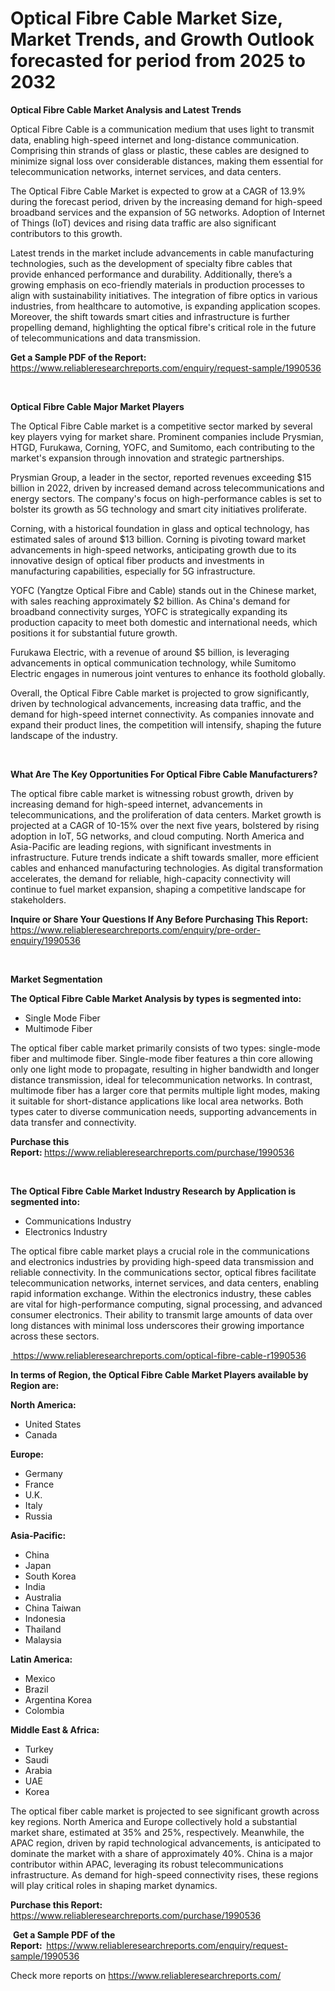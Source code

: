 <p><h1>Optical Fibre Cable Market Size, Market Trends, and Growth Outlook forecasted for period from 2025 to 2032</h1></p><p><strong>Optical Fibre Cable Market Analysis and Latest Trends</strong></p>
<p><p>Optical Fibre Cable is a communication medium that uses light to transmit data, enabling high-speed internet and long-distance communication. Comprising thin strands of glass or plastic, these cables are designed to minimize signal loss over considerable distances, making them essential for telecommunication networks, internet services, and data centers. </p><p>The Optical Fibre Cable Market is expected to grow at a CAGR of 13.9% during the forecast period, driven by the increasing demand for high-speed broadband services and the expansion of 5G networks. Adoption of Internet of Things (IoT) devices and rising data traffic are also significant contributors to this growth. </p><p>Latest trends in the market include advancements in cable manufacturing technologies, such as the development of specialty fibre cables that provide enhanced performance and durability. Additionally, there’s a growing emphasis on eco-friendly materials in production processes to align with sustainability initiatives. The integration of fibre optics in various industries, from healthcare to automotive, is expanding application scopes. Moreover, the shift towards smart cities and infrastructure is further propelling demand, highlighting the optical fibre's critical role in the future of telecommunications and data transmission.</p></p>
<p><strong>Get a Sample PDF of the Report:&nbsp;</strong> <a href="https://www.reliableresearchreports.com/enquiry/request-sample/1990536?utm_campaign=2197&utm_medium=2&utm_source=Github&utm_content=ia&utm_term=11022025&utm_id=optical-fibre-cable">https://www.reliableresearchreports.com/enquiry/request-sample/1990536</a></p>
<p>&nbsp;</p>
<p><strong>Optical Fibre Cable Major Market Players</strong></p>
<p><p>The Optical Fibre Cable market is a competitive sector marked by several key players vying for market share. Prominent companies include Prysmian, HTGD, Furukawa, Corning, YOFC, and Sumitomo, each contributing to the market's expansion through innovation and strategic partnerships.</p><p>Prysmian Group, a leader in the sector, reported revenues exceeding $15 billion in 2022, driven by increased demand across telecommunications and energy sectors. The company's focus on high-performance cables is set to bolster its growth as 5G technology and smart city initiatives proliferate.</p><p>Corning, with a historical foundation in glass and optical technology, has estimated sales of around $13 billion. Corning is pivoting toward market advancements in high-speed networks, anticipating growth due to its innovative design of optical fiber products and investments in manufacturing capabilities, especially for 5G infrastructure.</p><p>YOFC (Yangtze Optical Fibre and Cable) stands out in the Chinese market, with sales reaching approximately $2 billion. As China's demand for broadband connectivity surges, YOFC is strategically expanding its production capacity to meet both domestic and international needs, which positions it for substantial future growth.</p><p>Furukawa Electric, with a revenue of around $5 billion, is leveraging advancements in optical communication technology, while Sumitomo Electric engages in numerous joint ventures to enhance its foothold globally. </p><p>Overall, the Optical Fibre Cable market is projected to grow significantly, driven by technological advancements, increasing data traffic, and the demand for high-speed internet connectivity. As companies innovate and expand their product lines, the competition will intensify, shaping the future landscape of the industry.</p></p>
<p>&nbsp;</p>
<p><strong>What Are The Key Opportunities For Optical Fibre Cable Manufacturers?</strong></p>
<p><p>The optical fibre cable market is witnessing robust growth, driven by increasing demand for high-speed internet, advancements in telecommunications, and the proliferation of data centers. Market growth is projected at a CAGR of 10-15% over the next five years, bolstered by rising adoption in IoT, 5G networks, and cloud computing. North America and Asia-Pacific are leading regions, with significant investments in infrastructure. Future trends indicate a shift towards smaller, more efficient cables and enhanced manufacturing technologies. As digital transformation accelerates, the demand for reliable, high-capacity connectivity will continue to fuel market expansion, shaping a competitive landscape for stakeholders.</p></p>
<p><strong>Inquire or Share Your Questions If Any Before Purchasing This Report:</strong> <a href="https://www.reliableresearchreports.com/enquiry/pre-order-enquiry/1990536?utm_campaign=2197&utm_medium=2&utm_source=Github&utm_content=ia&utm_term=11022025&utm_id=optical-fibre-cable">https://www.reliableresearchreports.com/enquiry/pre-order-enquiry/1990536</a></p>
<p>&nbsp;</p>
<p><strong>Market Segmentation</strong></p>
<p><strong>The Optical Fibre Cable Market Analysis by types is segmented into:</strong></p>
<p><ul><li>Single Mode Fiber</li><li>Multimode Fiber</li></ul></p>
<p><p>The optical fiber cable market primarily consists of two types: single-mode fiber and multimode fiber. Single-mode fiber features a thin core allowing only one light mode to propagate, resulting in higher bandwidth and longer distance transmission, ideal for telecommunication networks. In contrast, multimode fiber has a larger core that permits multiple light modes, making it suitable for short-distance applications like local area networks. Both types cater to diverse communication needs, supporting advancements in data transfer and connectivity.</p></p>
<p><strong>Purchase this Report:&nbsp;</strong><a href="https://www.reliableresearchreports.com/purchase/1990536?utm_campaign=2197&utm_medium=2&utm_source=Github&utm_content=ia&utm_term=11022025&utm_id=optical-fibre-cable">https://www.reliableresearchreports.com/purchase/1990536</a></p>
<p>&nbsp;</p>
<p><strong>The Optical Fibre Cable Market Industry Research by Application is segmented into:</strong></p>
<p><ul><li>Communications Industry</li><li>Electronics Industry</li></ul></p>
<p><p>The optical fibre cable market plays a crucial role in the communications and electronics industries by providing high-speed data transmission and reliable connectivity. In the communications sector, optical fibres facilitate telecommunication networks, internet services, and data centers, enabling rapid information exchange. Within the electronics industry, these cables are vital for high-performance computing, signal processing, and advanced consumer electronics. Their ability to transmit large amounts of data over long distances with minimal loss underscores their growing importance across these sectors.</p></p>
<p><a href="https://www.reliableresearchreports.com/optical-fibre-cable-r1990536?utm_campaign=2197&utm_medium=2&utm_source=Github&utm_content=ia&utm_term=11022025&utm_id=optical-fibre-cable">&nbsp;https://www.reliableresearchreports.com/optical-fibre-cable-r1990536</a></p>
<p><strong>In terms of Region, the Optical Fibre Cable Market Players available by Region are:</strong></p>
<p>
    <p> <strong> North America: </strong>
        <ul>
            <li>United States</li>
            <li>Canada</li>
        </ul>
        </p> 
    <p> <strong> Europe: </strong>
        <ul>
            <li>Germany</li>
            <li>France</li>
            <li>U.K.</li>
            <li>Italy</li>
            <li>Russia</li>
        </ul>
        </p> 
    <p> <strong> Asia-Pacific: </strong>
        <ul>
            <li>China</li>
            <li>Japan</li>
            <li>South Korea</li>
            <li>India</li>
            <li>Australia</li>
            <li>China Taiwan</li>
            <li>Indonesia</li>
            <li>Thailand</li>
            <li>Malaysia</li>
        </ul>
        </p> 
    <p> <strong> Latin America: </strong>
        <ul>
            <li>Mexico</li>
            <li>Brazil</li>
            <li>Argentina Korea</li>
            <li>Colombia</li>
        </ul>
        </p> 
    <p> <strong> Middle East & Africa: </strong>
        <ul>
            <li>Turkey</li>
            <li>Saudi</li>
            <li>Arabia</li>
            <li>UAE</li>
            <li>Korea</li>
        </ul>
    </p>
    </p>
<p><p>The optical fiber cable market is projected to see significant growth across key regions. North America and Europe collectively hold a substantial market share, estimated at 35% and 25%, respectively. Meanwhile, the APAC region, driven by rapid technological advancements, is anticipated to dominate the market with a share of approximately 40%. China is a major contributor within APAC, leveraging its robust telecommunications infrastructure. As demand for high-speed connectivity rises, these regions will play critical roles in shaping market dynamics.</p></p>
<p><strong>Purchase this Report: </strong><a href="https://www.reliableresearchreports.com/purchase/1990536?utm_campaign=2197&utm_medium=2&utm_source=Github&utm_content=ia&utm_term=11022025&utm_id=optical-fibre-cable">https://www.reliableresearchreports.com/purchase/1990536</a></p>
<p>&nbsp;<strong>Get a Sample PDF of the Report:&nbsp;&nbsp;</strong><a href="https://www.reliableresearchreports.com/enquiry/request-sample/1990536?utm_campaign=2197&utm_medium=2&utm_source=Github&utm_content=ia&utm_term=11022025&utm_id=optical-fibre-cable">https://www.reliableresearchreports.com/enquiry/request-sample/1990536</a></p>
<p><strong></strong></p>
<p>Check more reports on <a href="https://www.reliableresearchreports.com/?utm_campaign=2197&utm_medium=2&utm_source=Github&utm_content=ia&utm_term=11022025&utm_id=optical-fibre-cable">https://www.reliableresearchreports.com/</a></p>